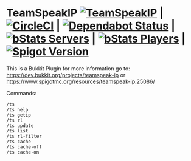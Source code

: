 
TeamSpeakIP [![TeamSpeakIP](https://api.travis-ci.org/T0biii/TeamSpeakIp.svg)](https://travis-ci.org/T0biii/TeamSpeakIp) | [![CircleCI](https://circleci.com/gh/T0biii/TeamSpeakIp/tree/master.svg?style=svg)](https://circleci.com/gh/T0biii/TeamSpeakIp/tree/master) | [![Dependabot Status](https://api.dependabot.com/badges/status?host=github&repo=T0biii/TeamSpeakIp)](https://dependabot.com) | [![bStats Servers](https://img.shields.io/bstats/servers/203)](https://bstats.org/plugin/bukkit/TeamSpeakIP) | [![bStats Players](https://img.shields.io/bstats/players/203)](https://bstats.org/plugin/bukkit/TeamSpeakIP)
| [![Spigot Version](https://badges.spiget.org/resources/version/Version-blue-25086.svg)](https://www.spigotmc.org/resources/teamspeak-ip.25086/)
===========

This is a Bukkit Plugin for more information go to:
https://dev.bukkit.org/projects/teamspeak-ip or https://www.spigotmc.org/resources/teamspeak-ip.25086/

Commands:
```
/ts
/ts help
/ts getip
/ts rl
/ts update
/ts list
/ts rl-filter
/ts cache
/ts cache-off
/ts cache-on
```


